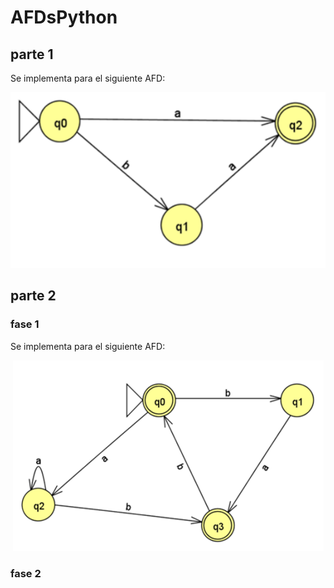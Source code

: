 # AFDsPython
## parte 1
Se implementa para el siguiente AFD:
<p align="center"> 
    <img src="https://github.com/Aragon-Diego/AFDsPython/blob/master/img1.PNG" title="fase 1" alt="imagen de un AFD simple" />
</p>

## parte 2
### fase 1
Se implementa para el siguiente AFD:
<p align="center"> 
    <img src="https://github.com/Aragon-Diego/AFDsPython/blob/master/img2.PNG" title="fase 2" alt="imagen de un AFD simple" />
</p>

### fase 2
